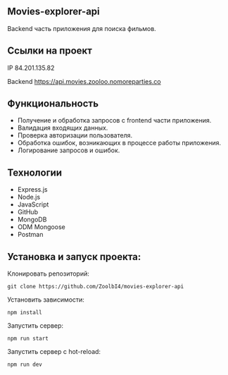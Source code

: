 ## Movies-explorer-api
Backend часть приложения для поиска фильмов. 

## Ссылки на проект

IP 84.201.135.82

Backend https://api.movies.zooloo.nomoreparties.co

## Функциональность
* Получение и обработка запросов с frontend части приложения.
* Валидация входящих данных. 
* Проверка авторизации пользователя.
* Обработка ошибок, возникающих в процессе работы приложения.
* Логирование запросов и ошибок.

## Технологии
* Express.js
* Node.js
* JavaScript
* GitHub
* MongoDB
* ODM Mongoose
* Postman


## Установка и запуск проекта:
Клонировать репозиторий:

    git clone https://github.com/ZoolbI4/movies-explorer-api

Установить зависимости:

    npm install

Запустить сервер:

    npm run start

Запустить сервер с hot-reload:

    npm run dev
